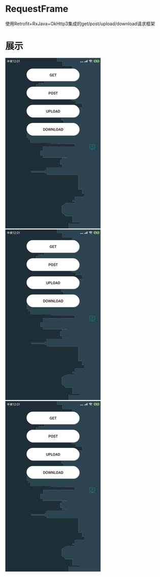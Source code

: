 
# RequestFrame
使用Retrofit+RxJava+OkHttp3集成的get/post/upload/download请求框架

# 展示

![image](https://github.com/DanielZhanggc/RequestFrame/blob/master/Main.png)![image](https://github.com/DanielZhanggc/RequestFrame/blob/master/Main.png)![image](https://github.com/DanielZhanggc/RequestFrame/blob/master/Main.png)

